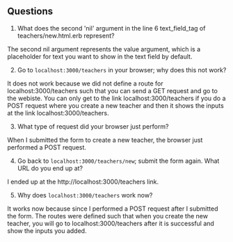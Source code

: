 ## Questions

1. What does the second 'nil' argument in the line 6 text_field_tag of teachers/new.html.erb represent?

The second nil argument represents the value argument, which is a placeholder for text you want to show in the text field by default.


2. Go to `localhost:3000/teachers` in your browser; why does this not work?

It does not work because we did not define a route for localhost:3000/teachers such that you can send a GET request and go to the webiste.
You can only get to the link localhost:3000/teachers if you do a POST request where you create a new teacher and then it shows the inputs
at the link localhost:3000/teachers.


3. What type of request did your browser just perform?

When I submitted the form to create a new teacher, the browser just performed a POST request.


4. Go back to `localhost:3000/teachers/new`; submit the form again. What URL do you end up at?

I ended up at the http://localhost:3000/teachers link.


5. Why does `localhost:3000/teachers` work now?

It works now because since I performed a POST request after I submitted the form. The routes were defined
such that when you create the new teacher, you will go to localhost:3000/teachers after it is successful and show the inputs you added.
